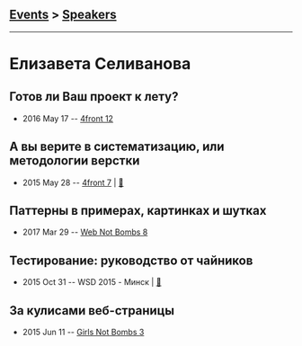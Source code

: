 ## [Events](../README.md) > [Speakers](../speakers.md)
---

# Елизавета Селиванова

## Готов ли Ваш проект к лету?
- 2016 May 17 -- [4front 12](https://www.youtube.com/watch?v=JcY5xZcvgZQ)    
## А вы верите в систематизацию, или методологии верстки
- 2015 May 28 -- [4front 7](https://www.youtube.com/watch?v=P4ag4JSNWTM)  | [:notebook:](https://docs.google.com/presentation/d/1v8fYheveFyIjgejho5z0UQ4IDw3vAcI14s3pHmWYMVs/edit#slide=id.p)  
## Паттерны в примерах, картинках и шутках
- 2017 Mar 29 -- [Web Not Bombs 8](https://www.youtube.com/watch?v=wW9oOAktRhk)    
## Тестирование: руководство от чайников
- 2015 Oct 31 -- WSD 2015 - Минск  | [:notebook:](http://slides.com/elizaveta_s/deck/fullscreen)  
## За кулисами веб-страницы
- 2015 Jun 11 -- [Girls Not Bombs 3](https://www.youtube.com/watch?v=K5U4CAJAKJY)    
